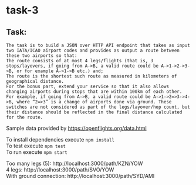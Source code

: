 # task-3

## Task:
    The task is to build a JSON over HTTP API endpoint that takes as input two IATA/ICAO airport codes and provides as output a route between these two airports so that:
    The route consists of at most 4 legs/flights (that is, 3 stops/layovers, if going from A->B, a valid route could be A->1->2->3->B, or for example A->1->B etc.) and;
    The route is the shortest such route as measured in kilometers of geographical distance.
    For the bonus part, extend your service so that it also allows changing airports during stops that are within 100km of each other. For example, if going from A->B, a valid route could be A->1->2=>3->4->B, where “2=>3” is a change of airports done via ground. These switches are not considered as part of the legs/layover/hop count, but their distance should be reflected in the final distance calculated for the route.

Sample data provided by https://openflights.org/data.html

To install dependencies execute `npm install`  
To test execute `npm test`  
To run execute `npm start`  

Too many legs (5): http://localhost:3000/path/KZN/YOW  
4 legs: http://localhost:3000/path/SVO/YOW  
With ground connection: http://localhost:3000/path/SYD/AMI  